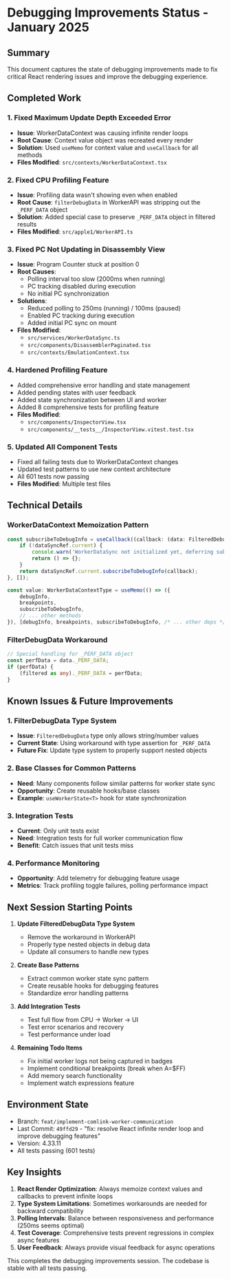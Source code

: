 # Debugging Improvements Status - January 2025

## Summary
This document captures the state of debugging improvements made to fix critical React rendering issues and improve the debugging experience.

## Completed Work

### 1. Fixed Maximum Update Depth Exceeded Error
- **Issue**: WorkerDataContext was causing infinite render loops
- **Root Cause**: Context value object was recreated every render
- **Solution**: Used `useMemo` for context value and `useCallback` for all methods
- **Files Modified**: `src/contexts/WorkerDataContext.tsx`

### 2. Fixed CPU Profiling Feature
- **Issue**: Profiling data wasn't showing even when enabled
- **Root Cause**: `filterDebugData` in WorkerAPI was stripping out the `_PERF_DATA` object
- **Solution**: Added special case to preserve `_PERF_DATA` object in filtered results
- **Files Modified**: `src/apple1/WorkerAPI.ts`

### 3. Fixed PC Not Updating in Disassembly View
- **Issue**: Program Counter stuck at position 0
- **Root Causes**:
  - Polling interval too slow (2000ms when running)
  - PC tracking disabled during execution
  - No initial PC synchronization
- **Solutions**:
  - Reduced polling to 250ms (running) / 100ms (paused)
  - Enabled PC tracking during execution
  - Added initial PC sync on mount
- **Files Modified**: 
  - `src/services/WorkerDataSync.ts`
  - `src/components/DisassemblerPaginated.tsx`
  - `src/contexts/EmulationContext.tsx`

### 4. Hardened Profiling Feature
- Added comprehensive error handling and state management
- Added pending states with user feedback
- Added state synchronization between UI and worker
- Added 8 comprehensive tests for profiling feature
- **Files Modified**: 
  - `src/components/InspectorView.tsx`
  - `src/components/__tests__/InspectorView.vitest.test.tsx`

### 5. Updated All Component Tests
- Fixed all failing tests due to WorkerDataContext changes
- Updated test patterns to use new context architecture
- All 601 tests now passing
- **Files Modified**: Multiple test files

## Technical Details

### WorkerDataContext Memoization Pattern
```typescript
const subscribeToDebugInfo = useCallback((callback: (data: FilteredDebugData) => void) => {
    if (!dataSyncRef.current) {
        console.warn('WorkerDataSync not initialized yet, deferring subscription');
        return () => {};
    }
    return dataSyncRef.current.subscribeToDebugInfo(callback);
}, []);

const value: WorkerDataContextType = useMemo(() => ({
    debugInfo,
    breakpoints,
    subscribeToDebugInfo,
    // ... other methods
}), [debugInfo, breakpoints, subscribeToDebugInfo, /* ... other deps */]);
```

### FilterDebugData Workaround
```typescript
// Special handling for _PERF_DATA object
const perfData = data._PERF_DATA;
if (perfData) {
    (filtered as any)._PERF_DATA = perfData;
}
```

## Known Issues & Future Improvements

### 1. FilterDebugData Type System
- **Issue**: `FilteredDebugData` type only allows string/number values
- **Current State**: Using workaround with type assertion for `_PERF_DATA`
- **Future Fix**: Update type system to properly support nested objects

### 2. Base Classes for Common Patterns
- **Need**: Many components follow similar patterns for worker state sync
- **Opportunity**: Create reusable hooks/base classes
- **Example**: `useWorkerState<T>` hook for state synchronization

### 3. Integration Tests
- **Current**: Only unit tests exist
- **Need**: Integration tests for full worker communication flow
- **Benefit**: Catch issues that unit tests miss

### 4. Performance Monitoring
- **Opportunity**: Add telemetry for debugging feature usage
- **Metrics**: Track profiling toggle failures, polling performance impact

## Next Session Starting Points

1. **Update FilteredDebugData Type System**
   - Remove the workaround in WorkerAPI
   - Properly type nested objects in debug data
   - Update all consumers to handle new types

2. **Create Base Patterns**
   - Extract common worker state sync pattern
   - Create reusable hooks for debugging features
   - Standardize error handling patterns

3. **Add Integration Tests**
   - Test full flow from CPU → Worker → UI
   - Test error scenarios and recovery
   - Test performance under load

4. **Remaining Todo Items**
   - Fix initial worker logs not being captured in badges
   - Implement conditional breakpoints (break when A=$FF)
   - Add memory search functionality
   - Implement watch expressions feature

## Environment State
- Branch: `feat/implement-comlink-worker-communication`
- Last Commit: `49ffd29` - "fix: resolve React infinite render loop and improve debugging features"
- Version: 4.33.11
- All tests passing (601 tests)

## Key Insights

1. **React Render Optimization**: Always memoize context values and callbacks to prevent infinite loops
2. **Type System Limitations**: Sometimes workarounds are needed for backward compatibility
3. **Polling Intervals**: Balance between responsiveness and performance (250ms seems optimal)
4. **Test Coverage**: Comprehensive tests prevent regressions in complex async features
5. **User Feedback**: Always provide visual feedback for async operations

This completes the debugging improvements session. The codebase is stable with all tests passing.